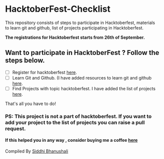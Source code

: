 # HacktoberFest-Checklist
This repository consists of steps to participate in Hacktoberfest, materials to learn git and github, list of projects participating in Hacktoberfest.

**The registrations for Hacktoberfest starts from 26th of September.**
## Want to participate in HacktoberFest ? Follow the steps below.

- [ ] Register for hacktoberfest [here](https://hacktoberfest.com/). 
- [ ] Learn Git and Github. (I have added resources to learn git and github [here](/Git_resources.md).
- [ ] Find Projects with topic hacktoberfest. I have added the list of projects [here](). 

That's all you have to do!
### PS: This project is not a part of hacktoberfest. If you want to add your project to the list of projects you can raise a pull request.


#### If this helped you in any way , consider buying me a coffee [here](https://www.buymeacoffee.com/SiddhiBh)
Compiled By [Siddhi Bhanushali](https://github.com/siddhi-244)
